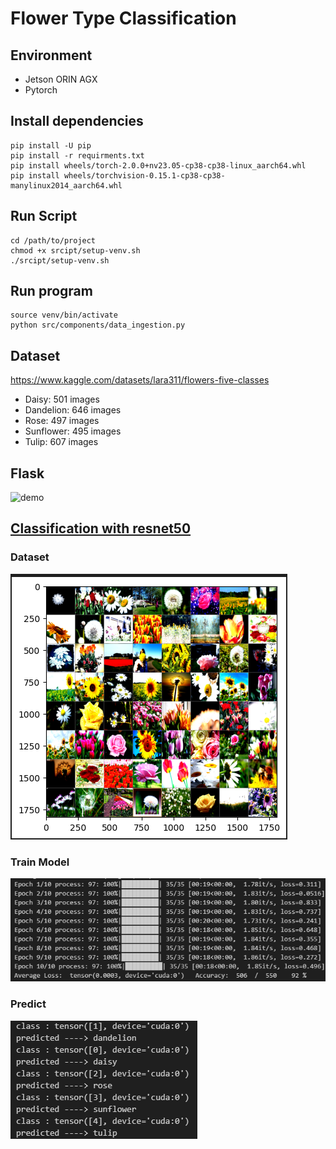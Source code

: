 # Flower Type Classification

## Environment 

- Jetson ORIN AGX
- Pytorch

## Install dependencies

```
pip install -U pip
pip install -r requirments.txt
pip install wheels/torch-2.0.0+nv23.05-cp38-cp38-linux_aarch64.whl
pip install wheels/torchvision-0.15.1-cp38-cp38-manylinux2014_aarch64.whl
```

## Run Script

```
cd /path/to/project
chmod +x srcipt/setup-venv.sh
./srcipt/setup-venv.sh
```

## Run program

```
source venv/bin/activate
python src/components/data_ingestion.py
```

## Dataset

https://www.kaggle.com/datasets/lara311/flowers-five-classes

- Daisy: 501 images
- Dandelion: 646 images
- Rose: 497 images
- Sunflower: 495 images
- Tulip: 607 images

## Flask

![demo](/ref/flower_type_predict.gif)

## [Classification with resnet50](https://github.com/shadowdk3/flower_type_classification/blob/master/notebook/classification.ipynb)

### Dataset

![](/ref/dataset.png)

### Train Model

![](/ref/train.png)

### Predict

![](/ref/predict.png)
